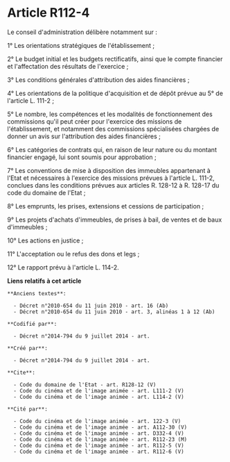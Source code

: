 # Article R112-4

Le conseil d'administration délibère notamment sur : 

1° Les orientations stratégiques de l'établissement ; 

2° Le budget initial et les budgets rectificatifs, ainsi que le compte financier et l'affectation des résultats de
l'exercice ; 

3° Les conditions générales d'attribution des aides financières ; 

4° Les orientations de la politique d'acquisition et de dépôt prévue au 5° de l'article L. 111-2 ; 

5° Le nombre, les compétences et les modalités de fonctionnement des commissions qu'il peut créer pour l'exercice des
missions de l'établissement, et notamment des commissions spécialisées chargées de donner un avis sur l'attribution des aides
financières ; 

6° Les catégories de contrats qui, en raison de leur nature ou du montant financier engagé, lui sont soumis pour
approbation ; 

7° Les conventions de mise à disposition des immeubles appartenant à l'Etat et nécessaires à l'exercice des missions prévues
à l'article L. 111-2, conclues dans les conditions prévues aux articles R. 128-12 à R. 128-17 du code du domaine de l'Etat ; 

8° Les emprunts, les prises, extensions et cessions de participation ; 

9° Les projets d'achats d'immeubles, de prises à bail, de ventes et de baux d'immeubles ; 

10° Les actions en justice ; 

11° L'acceptation ou le refus des dons et legs ; 

12° Le rapport prévu à l'article L. 114-2.

**Liens relatifs à cet article**

	**Anciens textes**:

	  - Décret n°2010-654 du 11 juin 2010 - art. 16 (Ab)
	  - Décret n°2010-654 du 11 juin 2010 - art. 3, alinéas 1 à 12 (Ab)

	**Codifié par**:

	  - Décret n°2014-794 du 9 juillet 2014 - art.

	**Créé par**:

	  - Décret n°2014-794 du 9 juillet 2014 - art.

	**Cite**:

	  - Code du domaine de l'Etat - art. R128-12 (V)
	  - Code du cinéma et de l'image animée - art. L111-2 (V)
	  - Code du cinéma et de l'image animée - art. L114-2 (V)

	**Cité par**:

	  - Code du cinéma et de l'image animée - art. 122-3 (V)
	  - Code du cinéma et de l'image animée - art. A112-30 (V)
	  - Code du cinéma et de l'image animée - art. D332-4 (V)
	  - Code du cinéma et de l'image animée - art. R112-23 (M)
	  - Code du cinéma et de l'image animée - art. R112-5 (V)
	  - Code du cinéma et de l'image animée - art. R112-6 (V)
